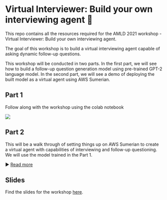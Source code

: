 # Virtual Interviewer: Build your own interviewing agent 🤖
This repo contains all the resources required for the AMLD 2021 workshop - Virtual Interviewer: Build your own interviewing agent.

The goal of this workshop is to build a virtual interviewing agent capable of asking dynamic follow-up questions. 

This workshop will be conducted in two parts. In the first part, we will see how to build a follow-up question generation model using pre-trained GPT-2 language model. In the second part, we will see a demo of deploying the built model as a virtual agent using AWS Sumerian.

## Part 1
Follow along with the workshop using the colab notebook

[![](https://colab.research.google.com/assets/colab-badge.svg)](https://tinyurl.com/yfunb7t2)

## Part 2
This will be a walk through of setting things up on AWS Sumerian to create a virtual agent with capabilities of interviewing and follow-up questioning. We will use the model trained in the Part 1.

:arrow_forward: [Read more](part-2/) 


## Slides
Find the slides for the workshop [here]().